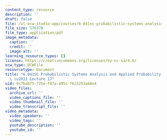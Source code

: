 ```yaml
---
content_type: resource
description: ''
draft: false
file: /ol-ocw-studio-app/courses/6-041sc-probabilistic-systems-analysis-and-applied-probability-fall-2013/0c7babf5725ef87aa95cf623253a68e4_MIT6_041SCF13_lec17_300k.pdf
file_size: 576378
file_type: application/pdf
image_metadata:
  caption: ''
  credit: ''
  image-alt: ''
learning_resource_types: []
license: https://creativecommons.org/licenses/by-nc-sa/4.0/
ocw_type: OCWFile
resourcetype: Document
title: "6.041SC Probabilistic Systems Analysis and Applied Probability, Fall 2013Transcript\
  \ \u2013 Lecture 17"
uid: 0c7babf5-725e-f87a-a95c-f623253a68e4
video_files:
  archive_url: ''
  video_captions_file: ''
  video_thumbnail_file: ''
  video_transcript_file: ''
video_metadata:
  video_speakers: ''
  video_tags: ''
  youtube_description: ''
  youtube_id: ''
---
```


